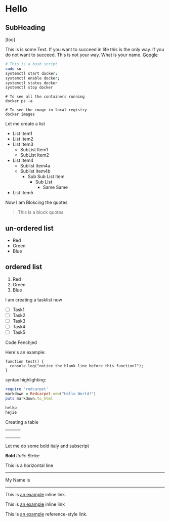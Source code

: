 # Hello

## SubHeading



[toc]



This is is some Text. If you want to succeed in life this is the only way. If you do not want to succeed. This is not your way. What is your name. [Google](www.google.com)

```bash
# This is a bash script
sudo su -
systemctl start docker;
systemctl enable docker;
systemctl status docker
systemctl stop docker

```

```shell
# To see all the containers running
docker ps -a

# To see the image in local registry
docker images

```

Let me create a list

+ List Item1
+ List Item2
+ List Item3
  + SubList Item1
  + SubList Item2
+ List Item4
  + Sublist Item4a
  + Sublist Item4b
    + Sub Sub List Item
      + Sub List 
        + Same Same
+ List Item5

Now I am Blokcing the quotes

> This is a block quotes

## un-ordered list

*   Red
*   Green
*   Blue

## ordered list

1.  Red
2.  Green
3.  Blue

I am creating a tasklist now

- [ ] Task1
- [ ] Task2
- [ ] Task3
- [ ] Task4
- [ ] Task5

Code Fenchjed

[id]: http://example.com/  "Optional Title Here"



Here's an example:

```
function test() {
  console.log("notice the blank line before this function?");
}
```

syntax highlighting:

```ruby
require 'redcarpet'
markdown = Redcarpet.new("Hello World!")
puts markdown.to_html
```

```ruby
helkp
hejie

```

Creating a table

|      |      |      |
| ---- | ---- | ---- |
|      |      |      |
|      |      |      |
|      |      |      |
|      |      |      |

Let me do some bold italy and subscript

**Bold** *Italic* ~~Strike~~ 

This is a horizontal line

***

My Name is 

---



This is [an example](http://example.com/ "Title") inline link.

This is [an example](www.google.com) inline link

This is [an example][id] reference-style link.







